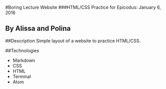 #Boring Lecture Website
###HTML/CSS Practice for Epicodus: January 6, 2016
## By Alissa and Polina

##Description
Simple layout of a website to practice HTML/CSS.

##Technologies
* Markdown
* CSS
* HTML
* Terminal
* Atom
